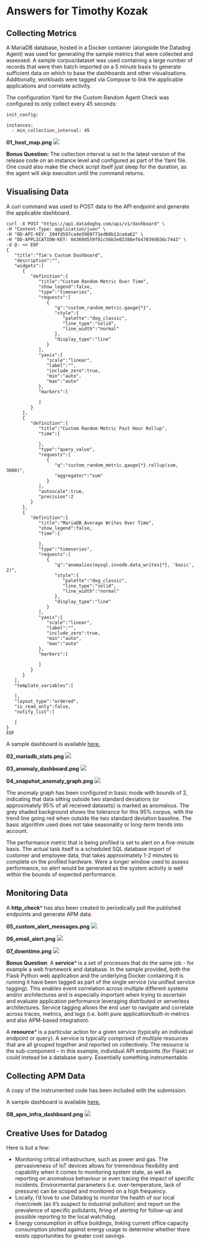 # Answers for Timothy Kozak

## Collecting Metrics

A MariaDB database, hosted in a Docker container (alongside the Datadog Agent) was used for generating the sample metrics that were collected and assessed. A sample corpus/dataset was used containing a large number of records that were then batch imported on a 5 minute basis to generate sufficient data on which to base the dashboards and other visualisations.  Additionally, workloads were tagged via Compose to link the applicable applications and correlate activity.

The configuration Yaml for the Custom Random Agent Check was configured to only collect every 45 seconds:
```
init_config:

instances:
  - min_collection_interval: 45
```

__01_host_map.png__
<img src="01_host_map.png" />

**Bonus Question:** The collection interval is set in the latest version of the release code on an instance level and configured as part of the Yaml file.  One could also make the check script itself just sleep for the duration, as the agent will skip execution until the command returns.  

## Visualising Data 

A curl command was used to POST data to the API endpoint and generate the applicable dashboard.
```
curl -X POST "https://api.datadoghq.com/api/v1/dashboard" \
-H "Content-Type: application/json" \
-H "DD-API-KEY: 204fd597ca4e5989771ed60b13ca4a62" \
-H "DD-APPLICATION-KEY: 04360d559f01c56b3e02388ef647039d036c7443" \
-d @- << EOF
{
   "title":"Tim's Custom Dashboard",
   "description":"",
   "widgets":[
      {
         "definition":{
            "title":"Custom Random Metric Over Time",
            "show_legend":false,
            "type":"timeseries",
            "requests":[
               {
                  "q":"custom_random_metric.gauge{*}",
                  "style":{
                     "palette":"dog_classic",
                     "line_type":"solid",
                     "line_width":"normal"
                  },
                  "display_type":"line"
               }
            ],
            "yaxis":{
               "scale":"linear",
               "label":"",
               "include_zero":true,
               "min":"auto",
               "max":"auto"
            },
            "markers":[
               
            ]
         }
      },
      {
         "definition":{
            "title":"Custom Random Metric Past Hour Rollup",
            "time":{
               
            },
            "type":"query_value",
            "requests":[
               {
                  "q":"custom_random_metric.gauge{*}.rollup(sum, 3600)",
                  "aggregator":"sum"
               }
            ],
            "autoscale":true,
            "precision":2
         }
      },
      {
         "definition":{
            "title":"MariaDB Average Writes Over Time",
            "show_legend":false,
            "time":{
               
            },
            "type":"timeseries",
            "requests":[
               {
                  "q":"anomalies(mysql.innodb.data_writes{*}, 'basic', 2)",
                  "style":{
                     "palette":"dog_classic",
                     "line_type":"solid",
                     "line_width":"normal"
                  },
                  "display_type":"line"
               }
            ],
            "yaxis":{
               "scale":"linear",
               "label":"",
               "include_zero":true,
               "min":"auto",
               "max":"auto"
            },
            "markers":[
               
            ]
         }
      }
   ],
   "template_variables":[
      
   ],
   "layout_type":"ordered",
   "is_read_only":false,
   "notify_list":[
      
   ]
}
EOF
```

A sample dashboard is available [here.](https://app.datadoghq.com/dashboard/uez-kw5-gmx/tims-new-hire-dashboard?from_ts=1609368499563&live=true&to_ts=1609368799563)

__02_mariadb_stats.png__
<img src="02_mariadb_stats.png" />

__03_anomaly_dashboard.png__
<img src="03_anomaly_dashboard.png" />

__04_snapshot_anomaly_graph.png__
<img src="04_snapshot_anomaly_graph.png" />

The anomaly graph has been configured in basic mode with bounds of 2, indicating that data sitting outside two standard deviations (or approximately 95% of all received datasets) is marked as anomalous.  The grey shaded background shows the tolerance for this 95% corpus, with the trend line going red when outside the two standard deviation baseline.  The basic algorithm used does not take seasonality or long-term trends into account.

The performance metric that is being profiled is set to alert on a five-minute basis.  The actual task itself is a scheduled SQL database import of customer and employee data, that takes approximately 1-2 minutes to complete on the profiled hardware.  Were a longer window used to assess performance, no alert would be generated as the system activity is well within the bounds of expected performance.

## Monitoring Data

A **http_check*** has also been created to periodically poll the published endpoints and generate APM data.

__05_custom_alert_messages.png__
<img src="05_custom_alert_messages.png" />

__06_email_alert.png__
<img src="06_email_alert.png" />

__07_downtime.png__
<img src="07_downtime.png" />

**Bonus Question**: A **service*** is a set of processes that do the same job - for example a web framework and database.  In the sample provided, both the Flask Python web application and the underlying Docker containing it is running it have been tagged as part of the single service (via unified service tagging). This enables event correlation across multiple different systems and/or architectures and is especially important when trying to ascertain and evaluate application performance leveraging distributed or serverless architectures.  Service tagging allows the end user to navigate and correlate across traces, metrics, and logs (i.e. both pure application/built-in metrics and also APM-based integration).

A **resource*** is a particular action for a given service (typically an individual endpoint or query).  A service is typically comprised of multiple resources that are all grouped together and reported on collectively.  The resource is the sub-component – in this example, individual API endpoints (for Flask) or could instead be a database query.  Essentially something instrumentable.

## Collecting APM Data

A copy of the instrumented code has been included with the submission.

A sample dashboard is available [here.](https://app.datadoghq.com/dashboard/k57-ta4-g2h/tims-testapp-dashboard?from_ts=1609367921127&live=true&to_ts=1609368821127)

__08_apm_infra_dashboard.png__
<img src="08_apm_infra_dashboard.png" />

## Creative Uses for Datadog

Here is but a few:

* Monitoring critical infrastructure, such as power and gas.  The pervasiveness of IoT devices allows for tremendous flexibility and capability when it comes to monitoring system state, as well as reporting on anomalous behaviour or even tracing the impact of specific incidents.  Environmental parameters (i.e. over-temperature, lack of pressure) can be scoped and monitored on a high frequency.
* Locally, I’d love to use Datadog to monitor the health of our local river/creek (as it’s suspect to industrial pollution) and report on the prevalence of specific pollutants, firing of alerting for follow-up and possible reporting to the local watchdog.  
* Energy consumption in office buildings, linking current office capacity consumption plotted against energy usage to determine whether there exists opportunities for greater cost savings.
